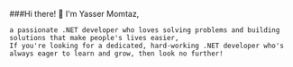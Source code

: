 ###Hi there! 👋 I'm Yasser Momtaz,



    a passionate .NET developer who loves solving problems and building solutions that make people's lives easier,
    If you're looking for a dedicated, hard-working .NET developer who's always eager to learn and grow, then look no further!


